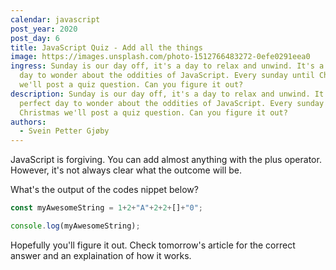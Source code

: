```yaml
---
calendar: javascript
post_year: 2020
post_day: 6
title: JavaScript Quiz - Add all the things
image: https://images.unsplash.com/photo-1512766483272-0efe0291eea0
ingress: Sunday is our day off, it's a day to relax and unwind. It's a perfect
  day to wonder about the oddities of JavaScript. Every sunday until Christmas
  we'll post a quiz question. Can you figure it out?
description: Sunday is our day off, it's a day to relax and unwind. It's a
  perfect day to wonder about the oddities of JavaScript. Every sunday until
  Christmas we'll post a quiz question. Can you figure it out?
authors:
  - Svein Petter Gjøby
---
```

JavaScript is forgiving. You can add almost anything with the plus operator. However, it's not always clear what the outcome will be. 


What's the output of the codes nippet below? 

```javascript
const myAwesomeString = 1+2+"A"+2+2+[]+"0";

console.log(myAwesomeString);
```

Hopefully you'll figure it out. Check tomorrow's article for the correct answer and an explaination of how it works. 

